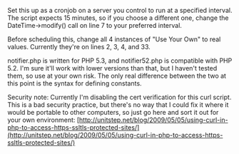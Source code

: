 Set this up as a cronjob on a server you control to run at a specified 
interval. The script expects 15 minutes, so if you choose a different
one, change the DateTime->modify() call on line 7 to your preferred 
interval. 

Before scheduling this, change all 4 instances of "Use Your Own" to 
real values. Currently they're on lines 2, 3, 4, and 33.

notifier.php is written for PHP 5.3, and notifier52.php is compatible
with PHP 5.2. I'm sure it'll work with lower versions than that, but
I haven't tested them, so use at your own risk. The only real difference
between the two at this point is the syntax for defining constants.

Security note: Currently I'm disabling the cert verification for this
curl script. This is a bad security practice, but there's no way that
I could fix it where it would be portable to other computers, so just
go here and sort it out for your own environment: [http://unitstep.net/blog/2009/05/05/using-curl-in-php-to-access-https-ssltls-protected-sites/](http://unitstep.net/blog/2009/05/05/using-curl-in-php-to-access-https-ssltls-protected-sites/)